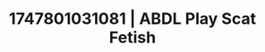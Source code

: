 ---
categories:
- Face fucking
- Deep intimacy
- Digital dominatrix
- Body positivity
- Delicate restraint
image: /assets/images/1747801031081.jpg
layout: post
seo:
  description: Featured content with sensual ABDL Play, Scat Fetish. HD images available.
  keywords: ABDL Play, Scat Fetish
  og_image: /assets/images/1747801031081.jpg
  schema_type: VisualArtwork
tags:
- ABDL Play
- Scat Fetish
- '#1747801031081'
title: 1747801031081 | ABDL Play Scat Fetish
---